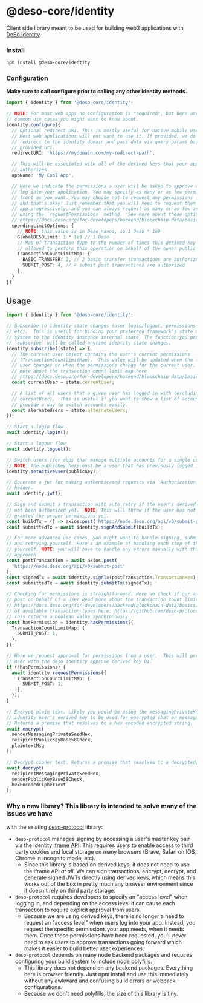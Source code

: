 # @deso-core/identity

Client side library meant to be used for building web3 applications with [DeSo
Identity](https://docs.deso.org/for-developers/identity/identity).

### Install

```sh
npm install @deso-core/identity
```

### Configuration

**Make sure to call configure prior to calling any other identity methods.**

```ts
import { identity } from '@deso-core/identity';

// NOTE: For most web apps no configuration is *required*, but here are some
// common use cases you might want to know about.
identity.configure({
  // Optional redirect URI. This is mostly useful for native mobile use cases.
  // Most web applications will not want to use it. If provided, we do a full
  // redirect to the identity domain and pass data via query params back to the
  // provided uri.
  redirectURI: 'https://mydomain.com/my-redirect-path',

  // This will be associated with all of the derived keys that your application
  // authorizes.
  appName: 'My Cool App',

  // Here we indicate the permissions a user will be asked to approve when they
  // log into your application. You may specify as many or as few permissions up
  // front as you want. You may choose not to request any permissions up front
  // and that's okay! Just remember that you will need to request them in your
  // app progressively, and you can always request as many or as few as you want
  // using the `requestPermissions` method.  See more about these options here
  // https://docs.deso.org/for-developers/backend/blockchain-data/basics/data-types#transactionspendinglimitresponse
  spendingLimitOptions: {
    // NOTE: this value is in Deso nanos, so 1 Deso * 1e9
    GlobalDESOLimit: 1 * 1e9 // 1 Deso
    // Map of transaction type to the number of times this derived key is
    // allowed to perform this operation on behalf of the owner public key
    TransactionCountLimitMap: {
      BASIC_TRANSFER: 2, // 2 basic transfer transactions are authorized
      SUBMIT_POST: 4, // 4 submit post transactions are authorized
    },
  }
})
```

## Usage

```ts
import { identity } from '@deso-core/identity';

// Subscribe to identity state changes (user login/logout, permissions updated,
// etc).  This is useful for binding your preferred framework's state management
// system to the identity instance internal state. The function you provide to
// `subscribe` will be called anytime identity state changes.
identity.subscribe((state) => {
  // The current user object contains the user's current permissions
  // (TransactionCountLimitMap).  This value will be updated when the logged in
  // user changes or when the permissions change for the current user.  read
  // more about the transaction count limit map here
  // https://docs.deso.org/for-developers/backend/blockchain-data/basics/data-types#transactionspendinglimitresponse
  const currentUser = state.currentUser;

  // A list of all users that a given user has logged in with (excluding
  // currentUser).  This is useful if you want to show a list of accounts and
  // provide a way to switch accounts easily.
  const alernateUsers = state.alternateUsers;
});

// Start a login flow
await identity.login();

// Start a logout flow
await identity.logout();

// Switch users (for apps that manage multiple accounts for a single user).
// NOTE: The publicKey here must be a user that has previously logged in.
identity.setActiveUser(publicKey);

// Generate a jwt for making authenticated requests via `Authorization` http
// header.
await identity.jwt();

// Sign and submit a transaction with auto retry if the user's derived key has
// not been authorized yet.  NOTE: This will throw if the user has not been
// granted the proper permissions yet.
const buildTx = () => axios.post('https://node.deso.org/api/v0/submit-post');
const submittedTx = await identity.signAndSubmit(buildTx);

// For more advanced use cases, you might want to handle signing, submitting,
// and retrying yourself. Here's an example of handling each step of the process
// yourself. NOTE: you will have to handle any errors manually with this
// approach.
const postTransaction = await axios.post(
  'https://node.deso.org/api/v0/submit-post'
);
const signedTx = await identity.signTx(postTransaction.TransactionHex);
const submittedTx = await identity.submitTx(signedTx);

// Checking for permissions is straightforward. Here we check if our app can
// post on behalf of a user Read more about the transaction count limit map here
// https://docs.deso.org/for-developers/backend/blockchain-data/basics/data-types#transactionspendinglimitresponse and you can find an exhaustive list
// of available transaction types here: https://github.com/deso-protocol/core/blob/a836e4d2e92f59f7570c7a00f82a3107ec80dd02/lib/network.go#L244
// This returns a boolean value synchronously.
const hasPermission = identity.hasPermissions({
  TransactionCountLimitMap: {
    SUBMIT_POST: 1,
  },
});

// Here we request approval for permissions from a user.  This will present the
// user with the deso identity approve derived key UI.
if (!hasPermissions) {
  await identity.requestPermissions({
    TransactionCountLimitMap: {
      SUBMIT_POST: 1,
    },
  });
}

// Encrypt plain text. Likely you would be using the messagingPrivateKey found on the
// identity user's derived key to be used for encrypted chat or messaging applications.
// Returns a promise that resolves to a hex encoded encrypted string.
await encrypt(
  senderMessagingPrivateSeedHex,
  recipientPublicKeyBase58Check,
  plaintextMsg
);

// Decrypt cipher text. Returns a promise that resolves to a decrypted, plaintext string.
await decrypt(
  recipientMessagingPrivateSeedHex,
  senderPublicKeyBase58Check,
  hexEncodedCipherText
);
```

### Why a new library? This library is intended to solve many of the issues we have

with the existing
[deso-protocol](https://github.com/deso-protocol/deso-workspace/tree/master/libs/deso-protocol)
library:

- `deso-protocol` manages signing by accessing a user's master key pair via the
  identity [iframe
  API](https://docs.deso.org/for-developers/identity/iframe-api/basics). This
  requires users to enable access to third party cookies and local storage on many
  browsers (Brave, Safari on IOS, Chrome in incognito mode, etc).
  - Since this library is based on derived keys, it does not need to use
    the iframe API _at all_. We can sign transactions, encrypt, decrypt, and generate
    signed JWTs directly using derived keys, which means this works out of the box
    in pretty much any browser environment since it doesn't rely on third party
    storage.
- `deso-protocol` requires developers to specify an "access level" when logging
  in, and depending on the access level it can cause each transaction to require
  explicit approval from users.
  - Because we are using derived keys, there is no longer a need to request an
    "access level" when users log into your app. Instead, you request the
    specific permissions your app needs, when it needs them. Once these
    permissions have been requested, you'll never need to ask users to approve
    transactions going forward which makes it easier to build better user
    experiences.
- `deso-protocol` depends on many node backend packages and requires configuring your
  build system to include node polyfills.
  - This library does not depend on any backend packages. Everything here is
    browser friendly. Just npm install and use this immediately without any
    awkward and confusing build errors or webpack configurations.
  - Because we don't need polyfills, the size of this library is tiny.
